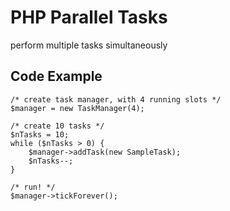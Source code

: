 PHP Parallel Tasks
==================

perform multiple tasks simultaneously 


Code Example
------------

    /* create task manager, with 4 running slots */
    $manager = new TaskManager(4);
    
    /* create 10 tasks */
    $nTasks = 10;
    while ($nTasks > 0) {
        $manager->addTask(new SampleTask);
        $nTasks--;
    }
    
    /* run! */
    $manager->tickForever();
    
